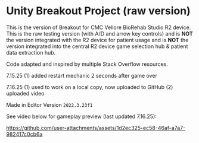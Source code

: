 # Unity Breakout Project (raw version)
This is the version of Breakout for CMC Vellore BioRehab Studio R2 device.
This is the raw testing version (with A/D and arrow key controls) and is **NOT** the version integrated with the R2 device for patient usage and is **NOT** the version integrated into the central R2 device game selection hub & patient data extraction hub.


Code adapted and inspired by multiple Stack Overflow resources. 


7.15.25 (1) added restart mechanic 2 seconds after game over

7.16.25 (1) used to work on a local copy, now uploaded to GitHub (2) uploaded video


Made in Editor Version `2022.3.23f1`

See video below for gameplay preview (last updated 7.16.25):

https://github.com/user-attachments/assets/1d2ec325-ec58-46af-a7a7-982417c0cb6a

